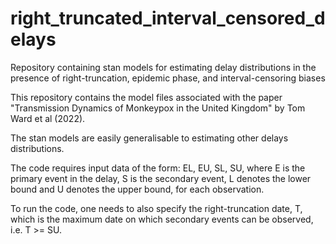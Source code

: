 # right_truncated_interval_censored_delays
 Repository containing stan models for estimating delay distributions in the presence of right-truncation, epidemic phase, and interval-censoring biases


This repository contains the model files associated with the paper "Transmission Dynamics of Monkeypox in the United Kingdom" by Tom Ward et al (2022).

The stan models are easily generalisable to estimating other delays distributions.

The code requires input data of the form: EL, EU, SL, SU, where E is the primary event in the delay, S is the secondary event, L denotes the lower bound and U denotes the upper bound, for each observation.

To run the code, one needs to also specify the right-truncation date, T, which is the maximum date on which secondary events can be observed, i.e. T >= SU.  